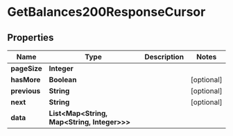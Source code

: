 

# GetBalances200ResponseCursor


## Properties

| Name | Type | Description | Notes |
|------------ | ------------- | ------------- | -------------|
|**pageSize** | **Integer** |  |  |
|**hasMore** | **Boolean** |  |  [optional] |
|**previous** | **String** |  |  [optional] |
|**next** | **String** |  |  [optional] |
|**data** | **List&lt;Map&lt;String, Map&lt;String, Integer&gt;&gt;&gt;** |  |  |



